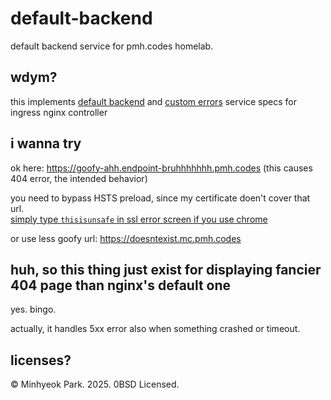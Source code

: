 # default-backend
default backend service for pmh.codes homelab.

## wdym?
this implements [default backend](https://kubernetes.github.io/ingress-nginx/user-guide/default-backend/) and [custom errors](https://kubernetes.github.io/ingress-nginx/user-guide/custom-errors/) service specs for ingress nginx controller

## i wanna try
ok here: https://goofy-ahh.endpoint-bruhhhhhhh.pmh.codes (this causes 404 error, the intended behavior)

you need to bypass HSTS preload, since my certificate doen't cover that url.\
[simply type `thisisunsafe` in ssl error screen if you use chrome](https://www.reddit.com/r/webdev/comments/kzgozy/til_you_can_type_thisisunsafe_on_chrome_ssl_error/)

or use less goofy url: https://doesntexist.mc.pmh.codes

## huh, so this thing just exist for displaying fancier 404 page than nginx's default one
yes. bingo.

actually, it handles 5xx error also when something crashed or timeout.

## licenses?
&copy; Minhyeok Park. 2025. 0BSD Licensed.
